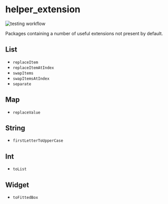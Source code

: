 <!--
This README describes the package. If you publish this package to pub.dev,
this README's contents appear on the landing page for your package.

For information about how to write a good package README, see the guide for
[writing package pages](https://dart.dev/guides/libraries/writing-package-pages).

For general information about developing packages, see the Dart guide for
[creating packages](https://dart.dev/guides/libraries/create-library-packages)
and the Flutter guide for
[developing packages and plugins](https://flutter.dev/developing-packages).
-->

# helper_extension

![testing workflow](https://github.com/ThomasDevApps/lottery/actions/workflows/flutter_test.yml/badge.svg)

Packages containing a number of useful extensions not present by default.

## List

- `replaceItem`
- `replaceItemAtIndex`
- `swapItems`
- `swapItemsAtIndex`
- `separate`

## Map

- `replaceValue`

## String

- `firstLetterToUpperCase`

## Int

- `toList`

## Widget

- `toFittedBox`

